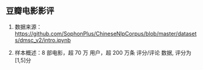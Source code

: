 ## 豆瓣电影影评

1. 数据来源：https://github.com/SophonPlus/ChineseNlpCorpus/blob/master/datasets/dmsc_v2/intro.ipynb

2. 样本概述：8 部电影，超 70 万 用户，超 200 万条 评分/评论 数据, 评分为[1,5]分

